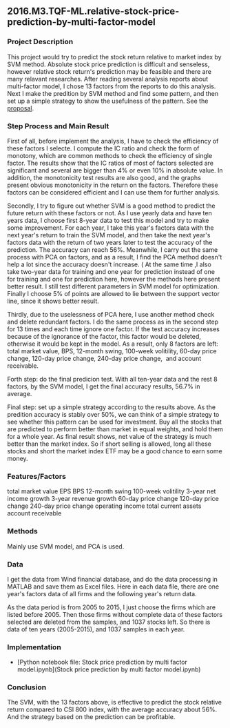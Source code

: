 ## 2016.M3.TQF-ML.relative-stock-price-prediction-by-multi-factor-model

### Project Description
This project would try to predict the stock return relative to market index by SVM method. Absolute stock price prediction is difficult and senseless, however relative stock return's prediction may be feasible and there are many relavant researches. After reading several analysis reports about multi-factor model, I chose 13 factors from the reports to do this analysis. Next I make the predition by SVM method and find some pattern, and then set up a simple strategy to show the usefulness of the pattern. See the [proposal](Proposal.pdf).


### Step Process and Main Result
First of all, before implement the analysis, I have to check the efficiency of these factors I selecte. I compute the IC ratio and check the form of monotony, which are common methods to check the efficiency of single factor. The results show that the IC ratios of most of factors selected are significant and several are bigger than 4% or even 10% in absolute value. In addition, the monotonicity test results are also good, and the graphs present obvious monotonicity in the return on the factors. Therefore these factors can be considered efficient and I can use them for further analysis.

Secondly, I try to figure out whether SVM is a good method to predict the future return with these factors or not. As I use yearly data and have ten years data, I choose first 8-year data to test this model and try to make some improvement. For each year, I take this year's factors data with the next year's return to train the SVM model, and then take the next year's factors data with the return of two years later to test the accuracy of the prediction. The accuracy can reach 56%. Meanwhile, I carry out the same process with PCA on factors, and as a result, I find the PCA method doesn't help a lot since the accuracy doesn't increase. ( At the same time ,I also take two-year data for training and one year for prediction instead of one for training and one for prediction here, however the methods here present better result. I still test different parameters in SVM model for optimization. Finally I choose 5% of points are allowed to lie between the support vector line, since it shows better result.

Thirdly, due to the uselessness of PCA here, I use another method check and delete redundant factors. I do the same process as in the second step for 13 times and each time ignore one factor. If the test accuracy increases because of the ignorance of the factor, this factor would be deleted, otherwise it would be kept in the model. As a result, only 8 factors are left: total market value, BPS, 12-month swing, 100-week volitility, 60-day price change, 120-day price change, 240-day price change,  and account receivable.

Forth step: do the final predicion test. With all ten-year data and the rest 8 factors, by the SVM model, I get the final accuracy results, 56.7% in average.

Final step: set up a simple strategy according to the results above. As the predition accuracy is stably over 50%, we can think of a simple strategy to see whether this pattern can be used for investment. Buy all the stocks that are predicted to perform better than market in equal weights, and hold them for a whole year. As final result shows, net value of the strategy is much better than the market index. So if short selling is allowed, long all these stocks and short the market index ETF may be a good chance to earn some money. 


### Features/Factors
total market value
EPS
BPS
12-month swing
100-week volitility
3-year net income growth
3-year revenue growth
60-day price change
120-day price change
240-day price change
operating income
total current assets
account receivable

### Methods
Mainly use SVM model, and PCA is used.

### Data
I get the data from Wind financial database, and do the data processing in MATLAB and save them as Excel files. Here in each data file, there are one year's factors data of all firms and the following year's return data.

As the data period is from 2005 to 2015, I just choose the firms which are listed before 2005. Then those firms without complete data of these factors selected are deleted from the samples, and 1037 stocks left. So there is data of ten years (2005-2015), and 1037 samples in each year.

### Implementation
* [Python notebook file: Stock price prediction by multi factor model.ipynb](Stock price prediction by multi factor model.ipynb)

### Conclusion
The SVM, with the 13 factors above, is effective to predict the stock relative return compared to CSI 800 index, with the average accuracy about 56%. And the strategy based on the prediction can be profitable.
